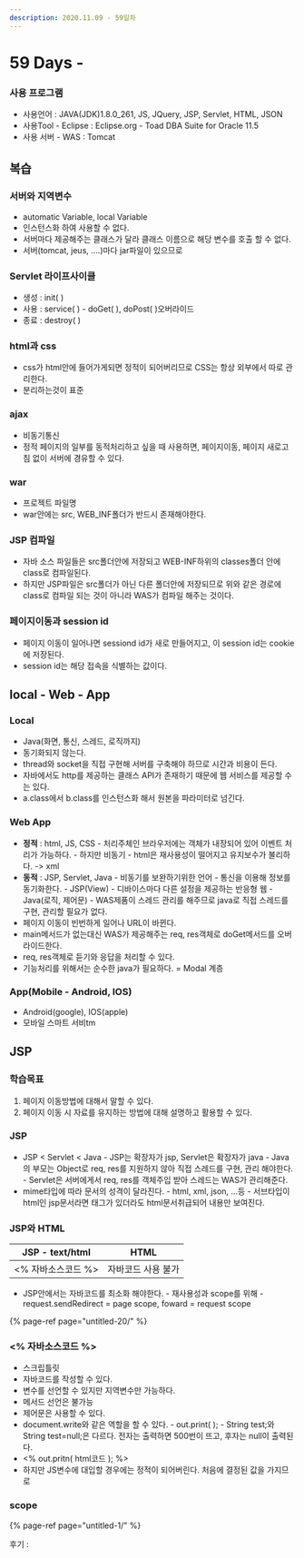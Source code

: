 ```yaml
---
description: 2020.11.09 - 59일차
---
```


# 59 Days -

### 사용 프로그램

* 사용언어 : JAVA\(JDK\)1.8.0\_261, JS, JQuery, JSP, Servlet, HTML, JSON
* 사용Tool  - Eclipse : Eclipse.org - Toad DBA Suite for Oracle 11.5
* 사용 서버 - WAS : Tomcat

## 복습

### 서버와 지역변수

* automatic Variable, local Variable
* 인스턴스화 하여 사용할 수 없다.
* 서버마다 제공해주는 클래스가 달라 클래스 이름으로 해당 변수를 호출 할 수 없다.
* 서버\(tomcat, jeus, ....\)마다 jar파일이 있으므로

### Servlet 라이프사이클

* 생성 : init\( \)
* 사용 : service\( \) - doGet\( \), doPost\( \)오버라이드
* 종료 : destroy\( \)

### html과 css

* css가 html안에 들어가게되면 정적이 되어버리므로 CSS는 항상 외부에서 따로 관리한다.
* 분리하는것이 표준

### ajax

* 비동기통신
* 정적 페이지의 일부를 동적처리하고 싶을 때 사용하면, 페이지이동, 페이지 새로고침 없이 서버에 경유할 수 있다.

### war

* 프로젝트 파일명
* war안에는 src, WEB\_INF폴더가 반드시 존재해야한다.

### JSP 컴파일

* 자바 소스 파일들은 src폴더안에 저장되고 WEB-INF하위의 classes폴더 안에 class로 컴파일된다.
* 하지만 JSP파일은 src폴더가 아닌 다른 폴더안에 저장되므로 위와 같은 경로에 class로 컴파일 되는 것이 아니라 WAS가 컴파일 해주는 것이다.

### 페이지이동과 session id

* 페이지 이동이 일어나면 sessiond id가 새로 만들어지고, 이 session id는 cookie에 저장된다.
* session id는 해당 접속을 식별하는 값이다.

## local - Web - App

### Local

* Java\(화면, 통신, 스레드, 로직까지\)
* 동기화되지 않는다.
* thread와 socket을 직접 구현해 서버를 구축해야 하므로 시간과 비용이 든다.
* 자바에서도 http를 제공하는 클래스 API가 존재하기 때문에 웹 서비스를 제공할 수는 있다.
* a.class에서 b.class를 인스턴스화 해서 원본을 파라미터로 넘긴다.

### Web App

* **정적** : html, JS, CSS - 처리주체인 브라우저에는 객체가 내장되어 있어 이벤트 처리가 가능하다. - 하지만 비동기 - html은 재사용성이 떨어지고 유지보수가 불리하다. -&gt; xml
* **동적** : JSP, Servlet, Java - 비동기를 보완하기위한 언어 - 통신을 이용해 정보를 동기화한다. - JSP\(View\) - 디바이스마다 다른 설정을 제공하는 반응형 웹 - Java\(로직, 제어문\) - WAS제품이 스레드 관리를 해주므로 java로 직접 스레드를 구현, 관리할 필요가 없다.
* 페이지 이동이 빈번하게 일어나 URL이 바뀐다.
* main메서드가 없는대신 WAS가 제공해주는 req, res객체로 doGet메서드를 오버라이드한다.
* req, res객체로 듣기와 응답을 처리할 수 있다.
* 기능처리를 위해서는 순수한 java가 필요하다. = Modal 계층

### App\(Mobile - Android, IOS\)

* Android\(google\), IOS\(apple\)
* 모바일 스마트 서비tm

## JSP

### 학습목표

1. 페이지 이동방법에 대해서 말할 수 있다.
2. 페이지 이동 시 자료를  유지하는 방법에 대해 설명하고 활용할 수 있다.

### JSP

* JSP &lt; Servlet &lt; Java - JSP는 확장자가 jsp, Servlet은 확장자가 java - Java의 부모는 Object로 req, res를 지원하지 않아 직접 스레드를 구현, 관리 해야한다. - Servlet은 서버에게서 req, res를 객체주입 받아 스레드는 WAS가 관리해준다.
* mime타입에 따라 문서의 성격이 달라진다. - html, xml, json, ...등 - 서브타입이 html인 jsp문서라면 태그가 있더라도 html문서취급되어 내용만 보여진다.

### JSP와 HTML

| JSP -  text/html | HTML |
| :---: | :---: |
| &lt;% 자바소스코드 %&gt; | 자바코드 사용 불가 |

* JSP안에서는 자바코드를 최소화 해야한다. - 재사용성과 scope를 위해 - request.sendRedirect = page scope, foward = request scope

{% page-ref page="untitled-20/" %}

### &lt;% 자바소스코드 %&gt;

* 스크립틀릿
* 자바코드를 작성할 수 있다.
* 변수를 선언할 수 있지만 지역변수만 가능하다.
* 메서드 선언은 불가능
* 제어문은 사용할 수 있다.
* document.write와 같은 역할을 할 수 있다. - out.print\( \); - String test;와 String test=null;은 다르다. 전자는 출력하면 500번이 뜨고, 후자는 null이 출력된다.
* &lt;% out.pritn\( html코드 \); %&gt;
* 하지만 JS변수에 대입할 경우에는 정적이 되어버린다. 처음에 결정된 값을 가지므로

### scope

{% page-ref page="untitled-1/" %}

후기 : 



### 



